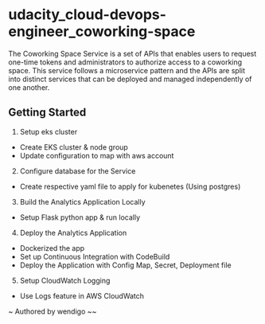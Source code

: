 # udacity_cloud-devops-engineer_coworking-space
The Coworking Space Service is a set of APIs that enables users to request one-time tokens and administrators to authorize access to a coworking space. This service follows a microservice pattern and the APIs are split into distinct services that can be deployed and managed independently of one another.

## Getting Started
1. Setup eks cluster
- Create EKS cluster & node group
- Update configuration to map with aws account

2. Configure database for the Service
- Create respective yaml file to apply for kubenetes (Using postgres)

3. Build the Analytics Application Locally
- Setup Flask python app & run locally

4. Deploy the Analytics Application
- Dockerized the app
- Set up Continuous Integration with CodeBuild
- Deploy the Application with Config Map, Secret, Deployment file

5. Setup CloudWatch Logging
- Use Logs feature in AWS CloudWatch

~ Authored by wendigo ~~